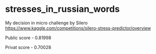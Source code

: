 # stresses_in_russian_words
My decision in micro challenge by Silero
https://www.kaggle.com/competitions/silero-stress-predictor/overview

Public score - 0.81998

Privat score - 0.70028
